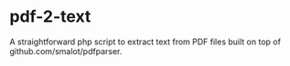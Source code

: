 # pdf-2-text
A straightforward php script to extract text from PDF files built on top of github.com/smalot/pdfparser.
